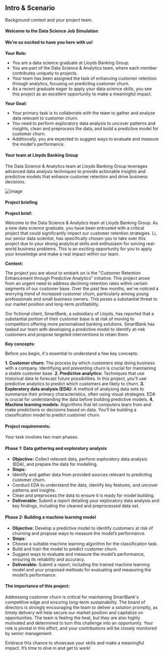 <h2>Intro & Scenario</h2>
Background context and your project team.

<h4>Welcome to the Data Science Job Simulation</h4>
<h4>We’re so excited to have you here with us!</h4>

<b>Your Role:</b>

 - You are a data science graduate at Lloyds Banking Group.
 - You are part of the Data Science & Analytics team, where each member contributes uniquely to projects.
 - Your team has been assigned the task of enhancing customer retention through analytics, focusing on predicting customer churn.
 - As a recent graduate eager to apply your data science skills, you see this project as an excellent opportunity to make a meaningful impact.

<b>Your Goal:</b>

 - Your primary task is to collaborate with the team to gather and analyse data relevant to customer churn.
 - You need to perform exploratory data analysis to uncover patterns and insights, clean and preprocess the data, and build a predictive model for customer churn.
 - Additionally, you are expected to suggest ways to evaluate and measure the model's performance.

<h4>Your team at Lloyds Banking Group</h4>
The Data Science & Analytics team at Lloyds Banking Group leverages advanced data analysis techniques to provide actionable insights and predictive models that enhance customer retention and drive business decisions.

![image](https://github.com/user-attachments/assets/dd8dd1fb-2abc-46ce-8fb8-4b61613177a3)

<h4>Project briefing</h4>

<b>Project brief:</b>

Welcome to the Data Science & Analytics team at Lloyds Banking Group. As a new data science graduate, you have been entrusted with a critical project that could significantly impact our customer retention strategies. Li, our senior data scientist, has specifically chosen you to take over this project due to your strong analytical skills and enthusiasm for solving real-world business problems. This is an exciting opportunity for you to apply your knowledge and make a real impact within our team.

<b>Context:</b>

The project you are about to embark on is the "Customer Retention Enhancement through Predictive Analytics" initiative. This project arose from an urgent need to address declining retention rates within certain segments of our customer base. Over the past few months, we've noticed a worrying trend of increased customer churn, particularly among young professionals and small business owners. This poses a substantial threat to our market position and long-term profitability.

Our fictional client, SmartBank, a subsidiary of Lloyds, has reported that a substantial portion of their customer base is at risk of moving to competitors offering more personalised banking solutions. SmartBank has tasked our team with developing a predictive model to identify at-risk customers and propose targeted interventions to retain them.

<b>Key concepts:</b>

Before you begin, it's essential to understand a few key concepts:

<b>1. Customer churn:</b> The process by which customers stop doing business with a company. Identifying and preventing churn is crucial for maintaining a stable customer base.
<b>2. Predictive analytics:</b> Techniques that use historical data to forecast future possibilities. In this project, you'll use predictive analytics to predict which customers are likely to churn.
<b>3. Exploratory data analysis (EDA):</b> A method of analysing data sets to summarise their primary characteristics, often using visual strategies. EDA is crucial for understanding the data before building predictive models.
<b>4. Machine learning models:</b> Algorithms that let computers learn from and make predictions or decisions based on data. You'll be building a classification model to predict customer churn.

<h4>Project requirements:</h4>
Your task involves two main phases.

<h4>Phase 1: Data gathering and exploratory analysis</h4>

 - <b>Objective:</b> Collect relevant data, perform exploratory data analysis (EDA), and prepare the data for modelling.
 - <b>Steps:</b>
  - Identify and gather data from provided sources relevant to predicting customer churn.
  - Conduct EDA to understand the data, identify key features, and uncover patterns and insights.
  - Clean and preprocess the data to ensure it is ready for model building.
 - <b>Deliverable:</b> Submit a report detailing your exploratory data analysis and key findings, including the cleaned and preprocessed data set.

<h4>Phase 2: Building a machine learning model</h4>

 - <b>Objective:</b> Develop a predictive model to identify customers at risk of churning and propose ways to measure the model’s performance.
 - <b>Steps:</b>
  - Choose a suitable machine learning algorithm for the classification task.
  - Build and train the model to predict customer churn.
  - Suggest ways to evaluate and measure the model’s performance, ensuring its reliability and accuracy.
 - <b>Deliverable:</b> Submit a report, including the trained machine learning model and your proposed methods for evaluating and measuring the model’s performance.

<h4>The importance of this project:</h4>
Addressing customer churn is critical for maintaining SmartBank's competitive edge and ensuring long-term sustainability. The board of directors is strongly encouraging the team to deliver a solution promptly, as timely delivery will help secure our market position and capitalize on opportunities. The team is feeling the heat, but they are also highly motivated and determined to turn this challenge into an opportunity. Your role is pivotal in this effort, and your contributions will be closely monitored by senior management.

Embrace this chance to showcase your skills and make a meaningful impact. It’s time to dive in and get to work!
